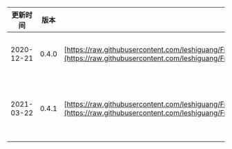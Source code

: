 | 更新时间 | 版本 | 下载地址 | 更新日志 |
| --- | --- | --- | --- |
| 2020-12-21 | 0.4.0 | [https://raw.githubusercontent.com/leshiguang/Framework/main/LSBluetoothUI_iOS/0.4.0/LSBluetoothUI_iOS.framework.zip](https://raw.githubusercontent.com/leshiguang/Framework/main/LSBluetoothUI_iOS/0.4.0/LSBluetoothUI_iOS.framework.zip) | 1、增加血压设备的支持<br />2、解决h5的一些bug |
| 2021-03-22 | 0.4.1 | [https://raw.githubusercontent.com/leshiguang/Framework/main/LSBluetoothUI_iOS/0.4.1/LSBluetoothUI_iOS.framework.zip](https://raw.githubusercontent.com/leshiguang/Framework/main/LSBluetoothUI_iOS/0.4.1/LSBluetoothUI_iOS.framework.zip) | 1、适配 1.6.x的lzbluetooth，<br />2、解决运动项上传运动类型错误的问题 |




